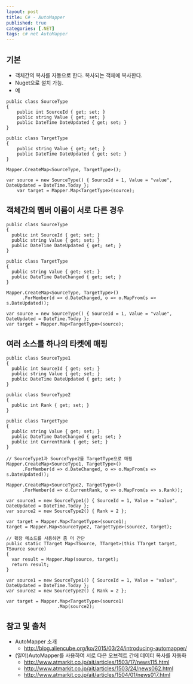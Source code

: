 ```yaml
---
layout: post
title: C# - AutoMapper
published: true
categories: [.NET]
tags: c# net AutoMapper
---
```

## 기본
- 객체간의 복사를 자동으로 한다. 복사되는 객체에 복사한다.
- Nuget으로 설치 가능.
- 예
  
```
public class SourceType
{
    public int SourceId { get; set; }
    public string Value { get; set; }
    public DateTime DateUpdated { get; set; }
}

public class TargetType
{
    public string Value { get; set; }
    public DateTime DateUpdated { get; set; }
}

Mapper.CreateMap<SourceType, TargetType>();

var source = new SourceType() { SourceId = 1, Value = "value", DateUpdated = DateTime.Today };
    var target = Mapper.Map<TargetType>(source);
```
  
  
  
## 객체간의 멤버 이름이 서로 다른 경우
  
```
public class SourceType
{
  public int SourceId { get; set; }
  public string Value { get; set; }
  public DateTime DateUpdated { get; set; }
}
 
public class TargetType
{
  public string Value { get; set; }
  public DateTime DateChanged { get; set; }
}

Mapper.CreateMap<SourceType, TargetType>()
      .ForMember(d => d.DateChanged, o => o.MapFrom(s => s.DateUpdated));

var source = new SourceType() { SourceId = 1, Value = "value", DateUpdated = DateTime.Today };
var target = Mapper.Map<TargetType>(source);
```
  
  
  
## 여러 소스를 하나의 타켓에 매핑 
  
```
public class SourceType1
{
  public int SourceId { get; set; }
  public string Value { get; set; }
  public DateTime DateUpdated { get; set; }
}
 
public class SourceType2
{
  public int Rank { get; set; }
}
 
public class TargetType
{
  public string Value { get; set; }
  public DateTime DateChanged { get; set; }
  public int CurrentRank { get; set; }
}

// SourceType1과 SourceType2를 TargetType으로 매핑
Mapper.CreateMap<SourceType1, TargetType>()
      .ForMember(d => d.DateChanged, o => o.MapFrom(s => s.DateUpdated));
 
Mapper.CreateMap<SourceType2, TargetType>()
      .ForMember(d => d.CurrentRank, o => o.MapFrom(s => s.Rank));

var source1 = new SourceType1() { SourceId = 1, Value = "value", DateUpdated = DateTime.Today };
var source2 = new SourceType2() { Rank = 2 };
 
var target = Mapper.Map<TargetType>(source1);
target = Mapper.Map<SourceType2, TargetType>(source2, target);
```
  
```
// 확장 메소드를 사용하면 좀 더 간단
public static TTarget Map<TSource, TTarget>(this TTarget target, TSource source)
{
  var result = Mapper.Map(source, target);
  return result;
} 

var source1 = new SourceType1() { SourceId = 1, Value = "value", DateUpdated = DateTime.Today };
var source2 = new SourceType2() { Rank = 2 };
 
var target = Mapper.Map<TargetType>(source1)
                   .Map(source2);
```
  
  
  
## 참고 및 출처
- AutoMapper 소개 
    - http://blog.aliencube.org/ko/2015/03/24/introducing-automapper/
- (일어)AutoMapper를 사용하여 서로 다은 오브젝트 간에 데이터 복사를 자동화
    - http://www.atmarkit.co.jp/ait/articles/1503/17/news115.html
    - http://www.atmarkit.co.jp/ait/articles/1503/24/news062.html
	- http://www.atmarkit.co.jp/ait/articles/1504/01/news017.html
